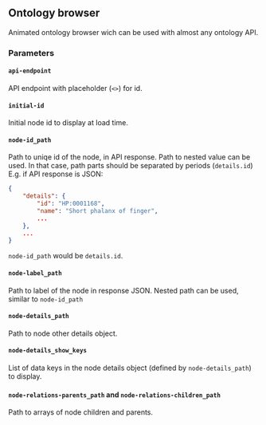 ## Ontology browser

Animated ontology browser wich can be used with almost any ontology API.

### Parameters

#### `api-endpoint`

API endpoint with placeholder (`<>`) for id.

#### `initial-id`

Initial node id to display at load time.

#### `node-id_path`

Path to uniqe id of the node, in API response. Path to nested value can be used. In that case, path parts should be separated by periods (`details.id`)
E.g. if API response is JSON:

```json
{
    "details": {
        "id": "HP:0001168",
        "name": "Short phalanx of finger",
        ...
    },
    ...
}
```

`node-id_path` would be `details.id`.

#### `node-label_path`

Path to label of the node in response JSON. Nested path can be used, similar to `node-id_path`

#### `node-details_path`

Path to node other details object.

#### `node-details_show_keys`

List of data keys in the node details object (defined by `node-details_path`) to display.

#### `node-relations-parents_path` and `node-relations-children_path`

Path to arrays of node children and parents.
